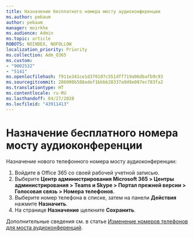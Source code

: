 ```yaml
---
title: Назначение бесплатного номера мосту аудиоконференции
ms.author: pebaum
author: pebaum
manager: mnirkhe
ms.audience: Admin
ms.topic: article
ROBOTS: NOINDEX, NOFOLLOW
localization_priority: Priority
ms.collection: Adm_O365
ms.custom:
- "9002532"
- "5141"
ms.openlocfilehash: f911e341ce1d370107c551dff719a06dbafb9c93
ms.sourcegitcommit: 286000b588adef1bbbb28337a9d9e087ec783fa2
ms.translationtype: HT
ms.contentlocale: ru-RU
ms.lasthandoff: 04/27/2020
ms.locfileid: "43911413"
---
```

# <a name="assign-a-toll-free-number-to-your-audio-conferencing-bridge"></a>Назначение бесплатного номера мосту аудиоконференции

Назначение нового телефонного номера мосту аудиоконференции:

1. Войдите в Office 365 со своей рабочей учетной записью.
2. Выберите **Центр администрирования Microsoft 365 > Центры администрирования > Teams и Skype > Портал прежней версии > Голосовая связь > Номера телефонов**.
3. Выберите номер телефона в списке, затем на панели **Действия** нажмите **Назначить**.
4. На странице **Назначение** щелкните **Сохранить**.

Дополнительные сведения см. в статье [Изменение номеров телефонов для моста аудиоконференций](https://docs.microsoft.com/MicrosoftTeams/change-the-phone-numbers-on-your-audio-conferencing-bridge).
